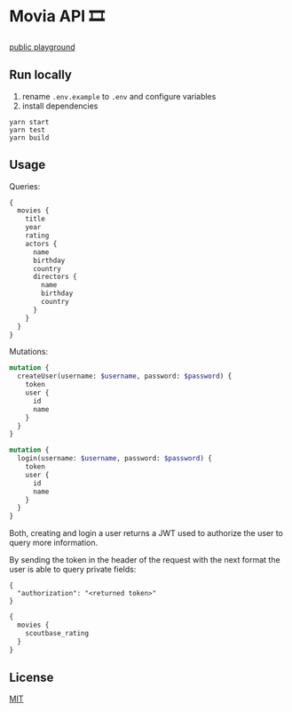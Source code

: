 # Movia API 🎞️

[public playground](http://moviadb.cerberus.ansky.sh/graphql)

## Run locally

1) rename `.env.example` to `.env` and configure variables
2) install dependencies

```bash🎞️🎞️
yarn start
yarn test
yarn build
```

## Usage

Queries:

```graphql
{
  movies {
    title
    year
    rating
    actors {
      name
      birthday
      country
      directors {
        name
        birthday
        country
      }
    }
  }
}
```

Mutations:

```graphql
mutation {
  createUser(username: $username, password: $password) {
    token
    user {
      id
      name
    }
  }
}
```

```graphql
mutation {
  login(username: $username, password: $password) {
    token
    user {
      id
      name
    }
  }
}
```

Both, creating and login a user returns a JWT used to authorize the user to query more information.

By sending the token in the header of the request with the next format the user is able to query private fields:

```
{
  "authorization": "<returned token>"
}
```

```graphql
{
  movies {
    scoutbase_rating
  }
}
```

## License
[MIT](https://choosealicense.com/licenses/mit/)
